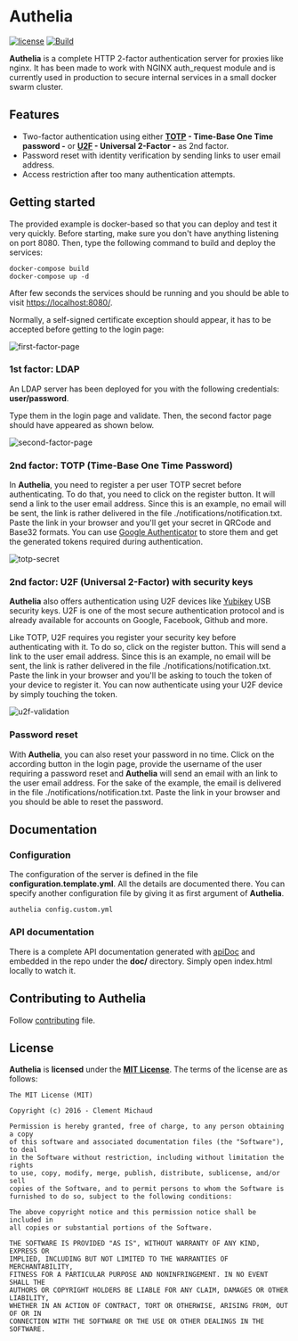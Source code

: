 # Authelia

  [![license](https://img.shields.io/github/license/mashape/apistatus.svg?maxAge=2592000)][MIT License]
  [![Build](https://travis-ci.org/clems4ever/authelia.svg?branch=master)](https://travis-ci.org/clems4ever/authelia)

**Authelia** is a complete HTTP 2-factor authentication server for proxies like 
nginx. It has been made to work with NGINX auth_request module and is currently 
used in production to secure internal services in a small docker swarm cluster.

## Features
* Two-factor authentication using either 
**[TOTP] - Time-Base One Time password -** or **[U2F] - Universal 2-Factor -** 
as 2nd factor.
* Password reset with identity verification by sending links to user email 
address.
* Access restriction after too many authentication attempts.

## Getting started

The provided example is docker-based so that you can deploy and test it very 
quickly.
Before starting, make sure you don't have anything listening on port 8080. 
Then, type the following command to build and deploy the services:

    docker-compose build
    docker-compose up -d

After few seconds the services should be running and you should be able to visit 
[https://localhost:8080/](https://localhost:8080/). 

Normally, a self-signed certificate exception should appear, it has to be 
accepted before getting to the login page:

![first-factor-page](https://raw.githubusercontent.com/clems4ever/authelia/readme-update/images/first_factor.png)

### 1st factor: LDAP
An LDAP server has been deployed for you with the following credentials: **user/password**.

Type them in the login page and validate. Then, the second factor page should 
have appeared as shown below.

![second-factor-page](https://raw.githubusercontent.com/clems4ever/authelia/readme-update/images/second_factor.png)


### 2nd factor: TOTP (Time-Base One Time Password)
In **Authelia**, you need to register a per user TOTP secret before 
authenticating. To do that, you need to click on the register button. It will 
send a link to the user email address. Since this is an example, no email will 
be sent, the link is rather delivered in the file 
./notifications/notification.txt. Paste the link in your browser and you'll get 
your secret in QRCode and Base32 formats. You can use 
[Google Authenticator](https://play.google.com/store/apps/details?id=com.google.android.apps.authenticator2&hl=en) 
to store them and get the generated tokens required during authentication.

![totp-secret](https://raw.githubusercontent.com/clems4ever/authelia/readme-update/images/totp.png)

### 2nd factor: U2F (Universal 2-Factor) with security keys
**Authelia** also offers authentication using U2F devices like [Yubikey](Yubikey) 
USB security keys. U2F is one of the most secure authentication protocol and is 
already available for accounts on Google, Facebook, Github and more.

Like TOTP, U2F requires you register your security key before authenticating 
with it. To do so, click on the register button. This will send a link to the 
user email address. Since this is an example, no email will be sent, the 
link is rather delivered in the file ./notifications/notification.txt. Paste 
the link in your browser and you'll be asking to touch the token of your device 
to register it. You can now authenticate using your U2F device by simply 
touching the token.

![u2f-validation](https://raw.githubusercontent.com/clems4ever/authelia/readme-update/images/u2f.png)

### Password reset
With **Authelia**, you can also reset your password in no time. Click on the 
according button in the login page, provide the username of the user requiring 
a password reset and **Authelia** will send an email with an link to the user 
email address. For the sake of the example, the email is delivered in the file 
./notifications/notification.txt.
Paste the link in your browser and you should be able to reset the password.

## Documentation
### Configuration
The configuration of the server is defined in the file 
**configuration.template.yml**. All the details are documented there.
You can specify another configuration file by giving it as first argument of 
**Authelia**.

    authelia config.custom.yml

### API documentation
There is a complete API documentation generated with 
[apiDoc](http://apidocjs.com/) and embedded in the repo under the **doc/** 
directory. Simply open index.html locally to watch it.

## Contributing to Authelia
Follow [contributing](CONTRIBUTORS.md) file.

## License
**Authelia** is **licensed** under the **[MIT License]**. The terms of the license are as follows:

    The MIT License (MIT)

    Copyright (c) 2016 - Clement Michaud

    Permission is hereby granted, free of charge, to any person obtaining a copy
    of this software and associated documentation files (the "Software"), to deal
    in the Software without restriction, including without limitation the rights
    to use, copy, modify, merge, publish, distribute, sublicense, and/or sell
    copies of the Software, and to permit persons to whom the Software is
    furnished to do so, subject to the following conditions:

    The above copyright notice and this permission notice shall be included in
    all copies or substantial portions of the Software.

    THE SOFTWARE IS PROVIDED "AS IS", WITHOUT WARRANTY OF ANY KIND, EXPRESS OR
    IMPLIED, INCLUDING BUT NOT LIMITED TO THE WARRANTIES OF MERCHANTABILITY,
    FITNESS FOR A PARTICULAR PURPOSE AND NONINFRINGEMENT. IN NO EVENT SHALL THE
    AUTHORS OR COPYRIGHT HOLDERS BE LIABLE FOR ANY CLAIM, DAMAGES OR OTHER LIABILITY,
    WHETHER IN AN ACTION OF CONTRACT, TORT OR OTHERWISE, ARISING FROM, OUT OF OR IN
    CONNECTION WITH THE SOFTWARE OR THE USE OR OTHER DEALINGS IN THE SOFTWARE.


[MIT License]: https://opensource.org/licenses/MIT
[TOTP]: https://en.wikipedia.org/wiki/Time-based_One-time_Password_Algorithm
[U2F]: https://www.yubico.com/about/background/fido/
[Yubikey]: https://www.yubico.com/products/yubikey-hardware/yubikey4/

